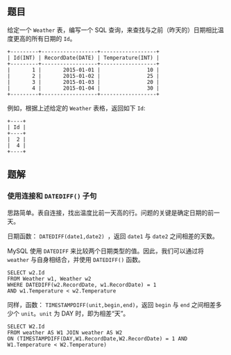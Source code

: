 ## 题目

给定一个 `Weather` 表，编写一个 SQL 查询，来查找与之前（昨天的）日期相比温度更高的所有日期的 `Id`。

```
+---------+------------------+------------------+
| Id(INT) | RecordDate(DATE) | Temperature(INT) |
+---------+------------------+------------------+
|       1 |       2015-01-01 |               10 |
|       2 |       2015-01-02 |               25 |
|       3 |       2015-01-03 |               20 |
|       4 |       2015-01-04 |               30 |
+---------+------------------+------------------+
```

例如，根据上述给定的 `Weather` 表格，返回如下 `Id`:

```
+----+
| Id |
+----+
|  2 |
|  4 |
+----+
```

## 题解

### 使用连接和 `DATEDIFF()` 子句

思路简单。表自连接，找出温度比前一天高的行。问题的关键是确定日期的前一天。

日期函数： `DATEDIFF(date1,date2) `，返回 `date1` 与 `date2` 之间相差的天数。

MySQL 使用 `DATEDIFF` 来比较两个日期类型的值。因此，我们可以通过将 `weather` 与自身相结合，并使用 `DATEDIFF()` 函数。

```mysql
SELECT w2.Id
FROM Weather w1, Weather w2
WHERE DATEDIFF(w2.RecordDate, w1.RecordDate) = 1
AND w1.Temperature < w2.Temperature
```

同样，函数： `TIMESTAMPDIFF(unit,begin,end)`，返回 `begin` 与 `end` 之间相差多少个 `unit`。`unit` 为 DAY 时，即为相差“天”。

```mysql
SELECT W2.Id
FROM weather AS W1 JOIN weather AS W2 
ON (TIMESTAMPDIFF(DAY,W1.RecordDate,W2.RecordDate) = 1 AND W1.Temperature < W2.Temperature)
```
